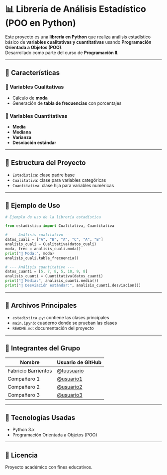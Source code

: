 # 📊 Librería de Análisis Estadístico (POO en Python)

Este proyecto es una **librería en Python** que realiza análisis estadístico básico de **variables cualitativas y cuantitativas** usando **Programación Orientada a Objetos (POO)**.  
Desarrollado como parte del curso de **Programación II**.

---

## 🚀 Características

### 🔸 Variables Cualitativas
- Cálculo de **moda**
- Generación de **tabla de frecuencias** con porcentajes

### 🔸 Variables Cuantitativas
- **Media**
- **Mediana**
- **Varianza**
- **Desviación estándar**

---

## 🧱 Estructura del Proyecto

- `Estadistica`: clase padre base
- `Cualitativa`: clase para variables categóricas
- `Cuantitativa`: clase hija para variables numéricas

---

## 🧠 Ejemplo de Uso

```python
# Ejemplo de uso de la librería estadística

from estadistica import Cualitativa, Cuantitativa

# --- Análisis cualitativo ---
datos_cuali = ["A", "B", "A", "C", "A", "B"]
analisis_cuali = Cualitativa(datos_cuali)
moda, frec = analisis_cuali.moda()
print("📍 Moda:", moda)
analisis_cuali.tabla_frecuencia()

# --- Análisis cuantitativo ---
datos_cuanti = [5, 7, 8, 5, 10, 9, 8]
analisis_cuanti = Cuantitativa(datos_cuanti)
print("📏 Media:", analisis_cuanti.media())
print("📐 Desviación estándar:", analisis_cuanti.desviacion())
```

---

## 📂 Archivos Principales

- `estadistica.py`: contiene las clases principales  
- `main.ipynb`: cuaderno donde se prueban las clases  
- `README.md`: documentación del proyecto  

---

## 👥 Integrantes del Grupo

| Nombre | Usuario de GitHub |
|--------|--------------------|
| Fabricio Barrientos | [@tuusuario](https://github.com/tuusuario) |
| Compañero 1 | [@usuario1](https://github.com/usuario1) |
| Compañero 2 | [@usuario2](https://github.com/usuario2) |
| Compañero 3 | [@usuario3](https://github.com/usuario3) |

---

## 🧰 Tecnologías Usadas
- Python 3.x  
- Programación Orientada a Objetos (POO)

---

## 📄 Licencia
Proyecto académico con fines educativos.
